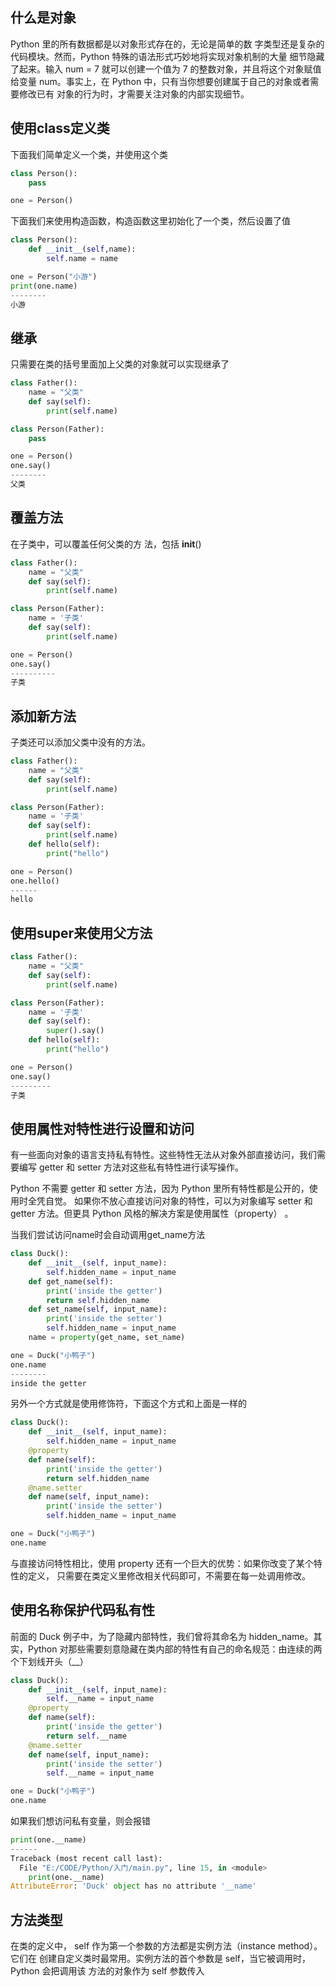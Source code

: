 ## 什么是对象

Python 里的所有数据都是以对象形式存在的，无论是简单的数 字类型还是复杂的代码模块。然而，Python 特殊的语法形式巧妙地将实现对象机制的大量 细节隐藏了起来。输入 num = 7 就可以创建一个值为 7 的整数对象，并且将这个对象赋值 给变量 num。事实上，在 Python 中，只有当你想要创建属于自己的对象或者需要修改已有 对象的行为时，才需要关注对象的内部实现细节。

## 使用class定义类

下面我们简单定义一个类，并使用这个类

```python
class Person():
    pass

one = Person()
```

下面我们来使用构造函数，构造函数这里初始化了一个类，然后设置了值

```python
class Person():
    def __init__(self,name):
        self.name = name

one = Person("小游")
print(one.name)
--------
小游
```

## 继承

只需要在类的括号里面加上父类的对象就可以实现继承了

```python
class Father():
    name = "父类"
    def say(self):
        print(self.name)

class Person(Father):
    pass

one = Person()
one.say()
--------
父类
```

## 覆盖方法

在子类中，可以覆盖任何父类的方 法，包括 __init__()

```python
class Father():
    name = "父类"
    def say(self):
        print(self.name)

class Person(Father):
    name = '子类'
    def say(self):
        print(self.name)

one = Person()
one.say()
----------
子类
```

## 添加新方法

子类还可以添加父类中没有的方法。

```python
class Father():
    name = "父类"
    def say(self):
        print(self.name)

class Person(Father):
    name = '子类'
    def say(self):
        print(self.name)
    def hello(self):
        print("hello")

one = Person()
one.hello()
------
hello
```

## 使用super来使用父方法

```python
class Father():
    name = "父类"
    def say(self):
        print(self.name)

class Person(Father):
    name = '子类'
    def say(self):
        super().say()
    def hello(self):
        print("hello")

one = Person()
one.say()
---------
子类
```

## 使用属性对特性进行设置和访问

有一些面向对象的语言支持私有特性。这些特性无法从对象外部直接访问，我们需要编写 getter 和 setter 方法对这些私有特性进行读写操作。

Python 不需要 getter 和 setter 方法，因为 Python 里所有特性都是公开的，使用时全凭自觉。 如果你不放心直接访问对象的特性，可以为对象编写 setter 和 getter 方法。但更具 Python 风格的解决方案是使用属性（property） 。

当我们尝试访问name时会自动调用get_name方法

```python
class Duck():
    def __init__(self, input_name):
        self.hidden_name = input_name
    def get_name(self):
        print('inside the getter')
        return self.hidden_name
    def set_name(self, input_name):
        print('inside the setter')
        self.hidden_name = input_name
    name = property(get_name, set_name)

one = Duck("小鸭子")
one.name
--------
inside the getter
```

另外一个方式就是使用修饰符，下面这个方式和上面是一样的

```python
class Duck():
    def __init__(self, input_name):
        self.hidden_name = input_name
    @property
    def name(self):
        print('inside the getter')
        return self.hidden_name
    @name.setter
    def name(self, input_name):
        print('inside the setter')
        self.hidden_name = input_name

one = Duck("小鸭子")
one.name
```

与直接访问特性相比，使用 property 还有一个巨大的优势：如果你改变了某个特性的定义， 只需要在类定义里修改相关代码即可，不需要在每一处调用修改。

## 使用名称保护代码私有性

前面的 Duck 例子中，为了隐藏内部特性，我们曾将其命名为 hidden_name。其实，Python 对那些需要刻意隐藏在类内部的特性有自己的命名规范：由连续的两个下划线开头（__）

```python
class Duck():
    def __init__(self, input_name):
        self.__name = input_name
    @property
    def name(self):
        print('inside the getter')
        return self.__name
    @name.setter
    def name(self, input_name):
        print('inside the setter')
        self.__name = input_name

one = Duck("小鸭子")
one.name
```

如果我们想访问私有变量，则会报错

```python
print(one.__name)
------
Traceback (most recent call last):
  File "E:/CODE/Python/入门/main.py", line 15, in <module>
    print(one.__name)
AttributeError: 'Duck' object has no attribute '__name'
```

## 方法类型

在类的定义中， self 作为第一个参数的方法都是实例方法（instance method）。它们在 创建自定义类时最常用。实例方法的首个参数是 self，当它被调用时，Python 会把调用该 方法的对象作为 self 参数传入

